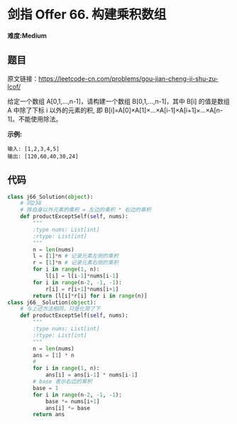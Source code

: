 # 剑指 Offer 66. 构建乘积数组
**难度:Medium**
## 题目
原文链接：https://leetcode-cn.com/problems/gou-jian-cheng-ji-shu-zu-lcof/

给定一个数组 A[0,1,…,n-1]，请构建一个数组 B[0,1,…,n-1]，其中 B[i] 的值是数组 A 中除了下标 i 以外的元素的积, 即 B[i]=A[0]×A[1]×…×A[i-1]×A[i+1]×…×A[n-1]。不能使用除法。

**示例:**
```
输入: [1,2,3,4,5]
输出: [120,60,40,30,24]
```

## 代码
```python
class j66_Solution(object):
    # 同238
    # 除自身以外元素的乘积 = 左边的乘积 * 右边的乘积
    def productExceptSelf(self, nums):
        """
        :type nums: List[int]
        :rtype: List[int]
        """
        n = len(nums)
        l = [1]*n # 记录元素左侧的乘积
        r = [1]*n # 记录元素右侧的乘积
        for i in range(1, n):
            l[i] = l[i-1]*nums[i-1]
        for i in range(n-2, -1, -1):
            r[i] = r[i+1]*nums[i+1]
        return [l[i]*r[i] for i in range(n)]
class j66__Solution(object):
    # 与上述方法相同，只是化简了下
    def productExceptSelf(self, nums):
        """
        :type nums: List[int]
        :rtype: List[int]
        """
        n = len(nums)
        ans = [1] * n
        #
        for i in range(1, n):
            ans[i] = ans[i-1] * nums[i-1]
        # base 表示右边的乘积
        base = 1
        for i in range(n-2, -1, -1):
            base *= nums[i+1]
            ans[i] *= base
        return ans
```
